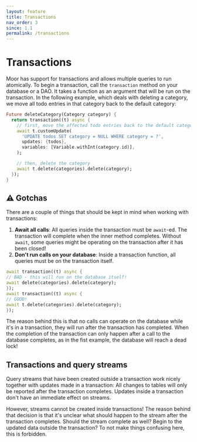 ```yaml
---
layout: feature
title: Transactions
nav_order: 3
since: 1.1
permalink: /transactions
---
```


# Transactions
Moor has support for transactions and allows multiple queries to run atomically.
To begin a transaction, call the `transaction` method on your database or a DAO.
It takes a function as an argument that will be run on the transaction. In the
following example, which deals with deleting a category, we move all todo entries
in that category back to the default category:
```dart
Future deleteCategory(Category category) {
  return transaction((t) async {
    // first, move the affected todo entries back to the default category
    await t.customUpdate(
      'UPDATE todos SET category = NULL WHERE category = ?',
      updates: {todos},
      variables: [Variable.withInt(category.id)],
    );

    // then, delete the category
    await t.delete(categories).delete(category);
  });
}
```

## ⚠️ Gotchas
There are a couple of things that should be kept in mind when working with transactions:
1. __Await all calls__: All queries inside the transaction must be `await`-ed. The transaction
  will complete when the inner method completes. Without `await`, some queries might be operating
  on the transaction after it has been closed!
2. __Don't run calls on your database__: Inside a transaction function, all queries must
  be on the transaction itself.
  ```dart
await transaction((t) async {
  // BAD - this will run on the database itself!
  await delete(categories).delete(category);
});
await transaction((t) async {
  // GOOD!
  await t.delete(categories).delete(category);
});
  ```
  The reason behind this is that no calls can operate on the database while it's in a transaction,
  they will run after the transaction has completed. When the completion of the transaction can only
  happen after a call to the database completes, as in the fist example, the database will reach a
  dead lock!

## Transactions and query streams
Query streams that have been created outside a transaction work nicely together with
updates made in a transaction: All changes to tables will only be reported after the
transaction completes. Updates inside a transaction don't have an immediate effect on
streams.

However, streams cannot be created inside transactions! The reason behind that decision
is that it's unclear what should happen to the stream after the transaction completes.
Should the stream complete as well? Begin to the updated data outside the transaction?
To not make things confusing here, this is forbidden.